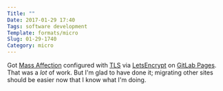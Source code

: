 ```yaml
---
Title: ""
Date: 2017-01-29 17:40
Tags: software development
Template: formats/micro
Slug: 01-29-1740
Category: micro
---
```


Got [Mass Affection] configured with [TLS] via [LetsEncrypt] on [GitLab Pages]. That was a *lot* of work. But I'm glad to have done it; migrating other sites should be easier now that I know what I'm doing.

[Mass Affection]: https://www.massaffection.com
[TLS]: https://en.wikipedia.org/wiki/Transport_Layer_Security
[LetsEncrypt]: https://letsencrypt.org
[GitLab Pages]: https://pages.gitlab.io

